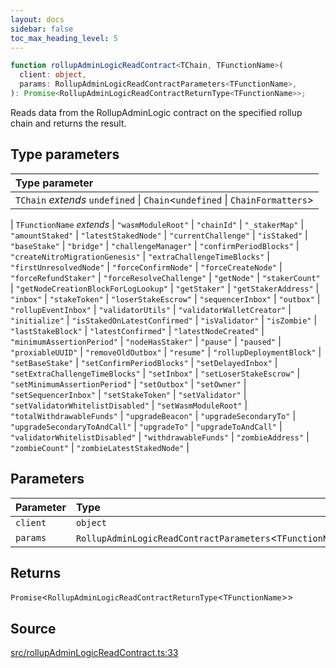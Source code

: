 ```yaml
---
layout: docs
sidebar: false
toc_max_heading_level: 5
---
```


```ts
function rollupAdminLogicReadContract<TChain, TFunctionName>(
  client: object,
  params: RollupAdminLogicReadContractParameters<TFunctionName>,
): Promise<RollupAdminLogicReadContractReturnType<TFunctionName>>;
```

Reads data from the RollupAdminLogic contract on the specified rollup chain
and returns the result.

## Type parameters

| Type parameter                                                                |
| :---------------------------------------------------------------------------- |
| `TChain` _extends_ `undefined` \| `Chain`\<`undefined` \| `ChainFormatters`\> |

| `TFunctionName` _extends_
\| `"wasmModuleRoot"`
\| `"chainId"`
\| `"_stakerMap"`
\| `"amountStaked"`
\| `"latestStakedNode"`
\| `"currentChallenge"`
\| `"isStaked"`
\| `"baseStake"`
\| `"bridge"`
\| `"challengeManager"`
\| `"confirmPeriodBlocks"`
\| `"createNitroMigrationGenesis"`
\| `"extraChallengeTimeBlocks"`
\| `"firstUnresolvedNode"`
\| `"forceConfirmNode"`
\| `"forceCreateNode"`
\| `"forceRefundStaker"`
\| `"forceResolveChallenge"`
\| `"getNode"`
\| `"stakerCount"`
\| `"getNodeCreationBlockForLogLookup"`
\| `"getStaker"`
\| `"getStakerAddress"`
\| `"inbox"`
\| `"stakeToken"`
\| `"loserStakeEscrow"`
\| `"sequencerInbox"`
\| `"outbox"`
\| `"rollupEventInbox"`
\| `"validatorUtils"`
\| `"validatorWalletCreator"`
\| `"initialize"`
\| `"isStakedOnLatestConfirmed"`
\| `"isValidator"`
\| `"isZombie"`
\| `"lastStakeBlock"`
\| `"latestConfirmed"`
\| `"latestNodeCreated"`
\| `"minimumAssertionPeriod"`
\| `"nodeHasStaker"`
\| `"pause"`
\| `"paused"`
\| `"proxiableUUID"`
\| `"removeOldOutbox"`
\| `"resume"`
\| `"rollupDeploymentBlock"`
\| `"setBaseStake"`
\| `"setConfirmPeriodBlocks"`
\| `"setDelayedInbox"`
\| `"setExtraChallengeTimeBlocks"`
\| `"setInbox"`
\| `"setLoserStakeEscrow"`
\| `"setMinimumAssertionPeriod"`
\| `"setOutbox"`
\| `"setOwner"`
\| `"setSequencerInbox"`
\| `"setStakeToken"`
\| `"setValidator"`
\| `"setValidatorWhitelistDisabled"`
\| `"setWasmModuleRoot"`
\| `"totalWithdrawableFunds"`
\| `"upgradeBeacon"`
\| `"upgradeSecondaryTo"`
\| `"upgradeSecondaryToAndCall"`
\| `"upgradeTo"`
\| `"upgradeToAndCall"`
\| `"validatorWhitelistDisabled"`
\| `"withdrawableFunds"`
\| `"zombieAddress"`
\| `"zombieCount"`
\| `"zombieLatestStakedNode"` |

## Parameters

| Parameter | Type                                                        |
| :-------- | :---------------------------------------------------------- |
| `client`  | `object`                                                    |
| `params`  | `RollupAdminLogicReadContractParameters`\<`TFunctionName`\> |

## Returns

`Promise`\<`RollupAdminLogicReadContractReturnType`\<`TFunctionName`\>\>

## Source

[src/rollupAdminLogicReadContract.ts:33](https://github.com/OffchainLabs/arbitrum-orbit-sdk/blob/cfcbd32d6879cf7817a33b24f062a0fd879ea257/src/rollupAdminLogicReadContract.ts#L33)
